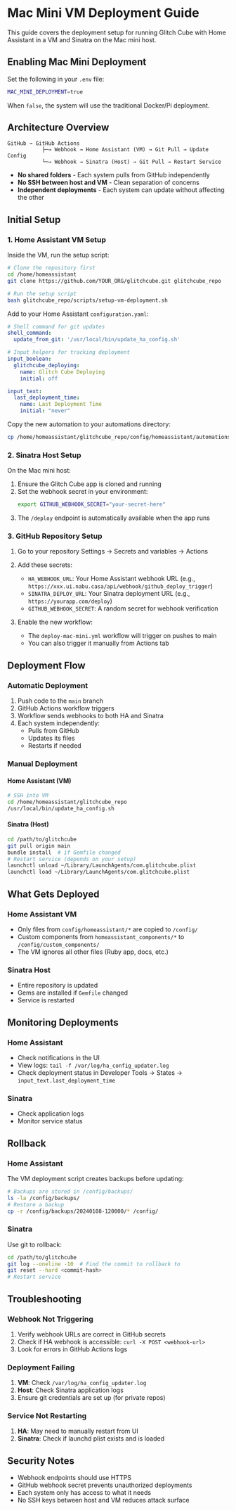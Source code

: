 # Mac Mini VM Deployment Guide

This guide covers the deployment setup for running Glitch Cube with Home Assistant in a VM and Sinatra on the Mac mini host.

## Enabling Mac Mini Deployment

Set the following in your `.env` file:
```bash
MAC_MINI_DEPLOYMENT=true
```

When `false`, the system will use the traditional Docker/Pi deployment.

## Architecture Overview

```
GitHub → GitHub Actions
           ├─→ Webhook → Home Assistant (VM) → Git Pull → Update Config
           └─→ Webhook → Sinatra (Host) → Git Pull → Restart Service
```

- **No shared folders** - Each system pulls from GitHub independently
- **No SSH between host and VM** - Clean separation of concerns
- **Independent deployments** - Each system can update without affecting the other

## Initial Setup

### 1. Home Assistant VM Setup

Inside the VM, run the setup script:

```bash
# Clone the repository first
cd /home/homeassistant
git clone https://github.com/YOUR_ORG/glitchcube.git glitchcube_repo

# Run the setup script
bash glitchcube_repo/scripts/setup-vm-deployment.sh
```

Add to your Home Assistant `configuration.yaml`:

```yaml
# Shell command for git updates
shell_command:
  update_from_git: '/usr/local/bin/update_ha_config.sh'

# Input helpers for tracking deployment
input_boolean:
  glitchcube_deploying:
    name: Glitch Cube Deploying
    initial: off

input_text:
  last_deployment_time:
    name: Last Deployment Time
    initial: "never"
```

Copy the new automation to your automations directory:
```bash
cp /home/homeassistant/glitchcube_repo/config/homeassistant/automations/vm_git_deploy.yaml /config/automations/
```

### 2. Sinatra Host Setup

On the Mac mini host:

1. Ensure the Glitch Cube app is cloned and running
2. Set the webhook secret in your environment:
   ```bash
   export GITHUB_WEBHOOK_SECRET="your-secret-here"
   ```
3. The `/deploy` endpoint is automatically available when the app runs

### 3. GitHub Repository Setup

1. Go to your repository Settings → Secrets and variables → Actions
2. Add these secrets:
   - `HA_WEBHOOK_URL`: Your Home Assistant webhook URL (e.g., `https://xxx.ui.nabu.casa/api/webhook/github_deploy_trigger`)
   - `SINATRA_DEPLOY_URL`: Your Sinatra deployment URL (e.g., `https://yourapp.com/deploy`)
   - `GITHUB_WEBHOOK_SECRET`: A random secret for webhook verification

3. Enable the new workflow:
   - The `deploy-mac-mini.yml` workflow will trigger on pushes to main
   - You can also trigger it manually from Actions tab

## Deployment Flow

### Automatic Deployment

1. Push code to the `main` branch
2. GitHub Actions workflow triggers
3. Workflow sends webhooks to both HA and Sinatra
4. Each system independently:
   - Pulls from GitHub
   - Updates its files
   - Restarts if needed

### Manual Deployment

#### Home Assistant (VM)
```bash
# SSH into VM
cd /home/homeassistant/glitchcube_repo
/usr/local/bin/update_ha_config.sh
```

#### Sinatra (Host)
```bash
cd /path/to/glitchcube
git pull origin main
bundle install  # if Gemfile changed
# Restart service (depends on your setup)
launchctl unload ~/Library/LaunchAgents/com.glitchcube.plist
launchctl load ~/Library/LaunchAgents/com.glitchcube.plist
```

## What Gets Deployed

### Home Assistant VM
- Only files from `config/homeassistant/*` are copied to `/config/`
- Custom components from `homeassistant_components/*` to `/config/custom_components/`
- The VM ignores all other files (Ruby app, docs, etc.)

### Sinatra Host
- Entire repository is updated
- Gems are installed if `Gemfile` changed
- Service is restarted

## Monitoring Deployments

### Home Assistant
- Check notifications in the UI
- View logs: `tail -f /var/log/ha_config_updater.log`
- Check deployment status in Developer Tools → States → `input_text.last_deployment_time`

### Sinatra
- Check application logs
- Monitor service status

## Rollback

### Home Assistant
The VM deployment script creates backups before updating:
```bash
# Backups are stored in /config/backups/
ls -la /config/backups/
# Restore a backup
cp -r /config/backups/20240108-120000/* /config/
```

### Sinatra
Use git to rollback:
```bash
cd /path/to/glitchcube
git log --oneline -10  # Find the commit to rollback to
git reset --hard <commit-hash>
# Restart service
```

## Troubleshooting

### Webhook Not Triggering
1. Verify webhook URLs are correct in GitHub secrets
2. Check if HA webhook is accessible: `curl -X POST <webhook-url>`
3. Look for errors in GitHub Actions logs

### Deployment Failing
1. **VM**: Check `/var/log/ha_config_updater.log`
2. **Host**: Check Sinatra application logs
3. Ensure git credentials are set up (for private repos)

### Service Not Restarting
1. **HA**: May need to manually restart from UI
2. **Sinatra**: Check if launchd plist exists and is loaded

## Security Notes

- Webhook endpoints should use HTTPS
- GitHub webhook secret prevents unauthorized deployments
- Each system only has access to what it needs
- No SSH keys between host and VM reduces attack surface